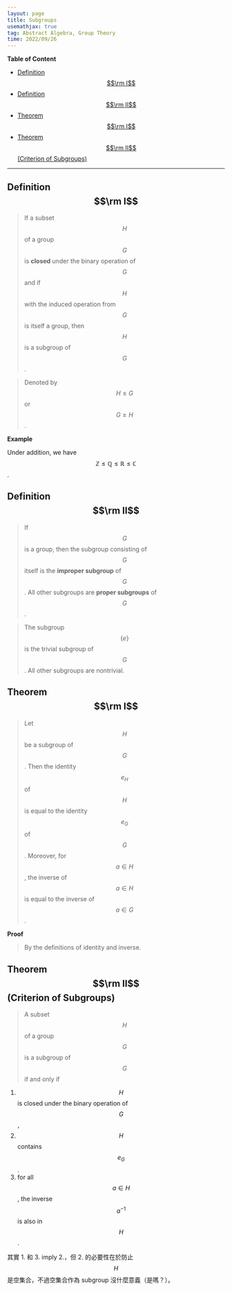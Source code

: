 ```yaml
---
layout: page
title: Subgroups
usemathjax: true
tag: Abstract Algebra, Group Theory
time: 2022/09/26
---
```


**Table of Content**
- [Definition $$\rm I$$](#definition-rm-i)
- [Definition $$\rm II$$](#definition-rm-ii)
- [Theorem $$\rm I$$](#theorem-rm-i)
- [Theorem $$\rm II$$ (Criterion of Subgroups)](#theorem-rm-ii-criterion-of-subgroups)

---

## Definition $$\rm I$$
> If a subset $$H$$ of a group $$G$$ is **closed** under the binary operation of $$G$$ and if $$H$$ with the induced operation from $$G$$ is itself a group,
then $$H$$ is a subgroup of $$G$$.

> Denoted by $$H \leq G$$ or $$G \geq H$$.

**Example**

Under addition, we have $$\mathbb{Z \leq Q \leq R \leq C}$$.

## Definition $$\rm II$$
> If $$G$$ is a group, then the subgroup consisting of $$G$$ itself is the **improper subgroup** of $$G$$. All other subgroups are **proper subgroups** of $$G$$.

> The subgroup $$\{e\}$$ is the trivial subgroup of $$G$$. All other subgroups are nontrivial.

## Theorem $$\rm I$$
> Let $$H$$ be a subgroup of $$G$$. Then the identity $$e_H$$ of $$H$$ is equal to the identity $$e_G$$ of $$G$$. Moreover, for $$a \in H$$, the inverse of $$a \in H$$ is equal to the inverse of $$a \in G$$.

**Proof**

> By the definitions of identity and inverse.

## Theorem $$\rm II$$ (Criterion of Subgroups)
> A subset $$H$$ of a group $$G$$ is a subgroup of $$G$$ if and only if
1. $$H$$ is closed under the binary operation of $$G$$,
2. $$H$$ contains $$e_G$$ .
3. for all $$a \in H$$, the inverse $$a^{-1}$$ is also in $$H$$.

其實 1. 和 3. imply 2.，但 2. 的必要性在於防止 $$H$$ 是空集合，不過空集合作為 subgroup 沒什麼意義（是嗎？）。
